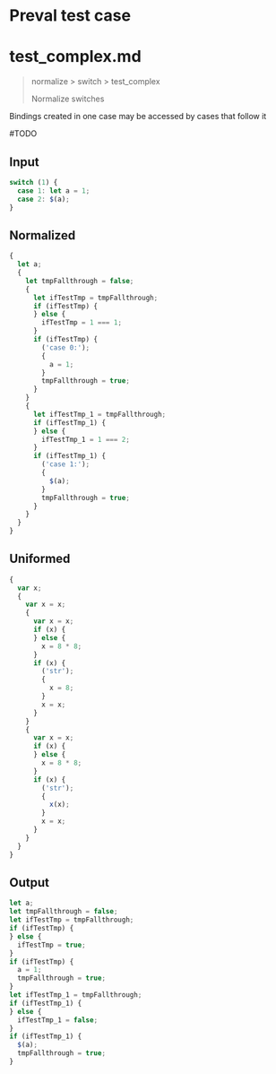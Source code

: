# Preval test case

# test_complex.md

> normalize > switch > test_complex
>
> Normalize switches

Bindings created in one case may be accessed by cases that follow it

#TODO

## Input

`````js filename=intro
switch (1) {
  case 1: let a = 1;
  case 2: $(a);
}
`````

## Normalized

`````js filename=intro
{
  let a;
  {
    let tmpFallthrough = false;
    {
      let ifTestTmp = tmpFallthrough;
      if (ifTestTmp) {
      } else {
        ifTestTmp = 1 === 1;
      }
      if (ifTestTmp) {
        ('case 0:');
        {
          a = 1;
        }
        tmpFallthrough = true;
      }
    }
    {
      let ifTestTmp_1 = tmpFallthrough;
      if (ifTestTmp_1) {
      } else {
        ifTestTmp_1 = 1 === 2;
      }
      if (ifTestTmp_1) {
        ('case 1:');
        {
          $(a);
        }
        tmpFallthrough = true;
      }
    }
  }
}
`````

## Uniformed

`````js filename=intro
{
  var x;
  {
    var x = x;
    {
      var x = x;
      if (x) {
      } else {
        x = 8 * 8;
      }
      if (x) {
        ('str');
        {
          x = 8;
        }
        x = x;
      }
    }
    {
      var x = x;
      if (x) {
      } else {
        x = 8 * 8;
      }
      if (x) {
        ('str');
        {
          x(x);
        }
        x = x;
      }
    }
  }
}
`````

## Output

`````js filename=intro
let a;
let tmpFallthrough = false;
let ifTestTmp = tmpFallthrough;
if (ifTestTmp) {
} else {
  ifTestTmp = true;
}
if (ifTestTmp) {
  a = 1;
  tmpFallthrough = true;
}
let ifTestTmp_1 = tmpFallthrough;
if (ifTestTmp_1) {
} else {
  ifTestTmp_1 = false;
}
if (ifTestTmp_1) {
  $(a);
  tmpFallthrough = true;
}
`````
